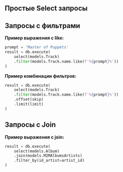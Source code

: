 ## Простые Select запросы



## Запросы с фильтрами

**Пример выражения с like:**

```Python
prompt = 'Master of Puppets'
result = db.execute(  
	select(models.Track)  
	.filter(models.Track.name.like(f'%{prompt}%'))
)
```

**Пример комбинации фильтров:**

```Python
result = db.execute(  
    select(models.Track)  
    .filter(models.Track.name.like(f'%{prompt}%'))
    .offset(skip)
    .limit(limit)
)
```

## Запросы с Join

**Пример выражения с join:**

```Python
result = db.execute(
    select(models.Album)
    .join(models.M2MAlbumsArtists)
    .filter_by(id_artist=artist_id)
)
```